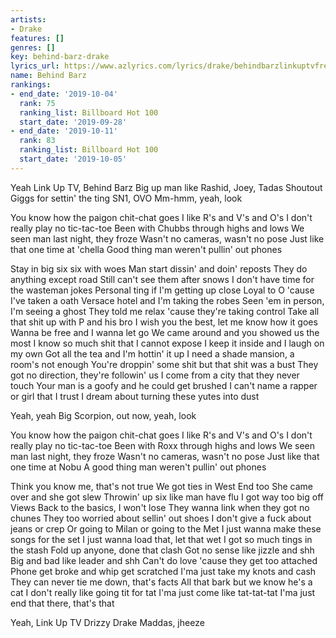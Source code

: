 ```yaml
---
artists:
- Drake
features: []
genres: []
key: behind-barz-drake
lyrics_url: https://www.azlyrics.com/lyrics/drake/behindbarzlinkuptvfreestyle.html
name: Behind Barz
rankings:
- end_date: '2019-10-04'
  rank: 75
  ranking_list: Billboard Hot 100
  start_date: '2019-09-28'
- end_date: '2019-10-11'
  rank: 83
  ranking_list: Billboard Hot 100
  start_date: '2019-10-05'
---
```


Yeah
Link Up TV, Behind Barz
Big up man like Rashid, Joey, Tadas
Shoutout Giggs for settin' the ting
SN1, OVO
Mm-hmm, yeah, look

You know how the paigon chit-chat goes
I like R's and V's and O's
I don't really play no tic-tac-toe
Been with Chubbs through highs and lows
We seen man last night, they froze
Wasn't no cameras, wasn't no pose
Just like that one time at 'chella
Good thing man weren't pullin' out phones

Stay in big six six with woes
Man start dissin' and doin' reposts
They do anything except road
Still can't see them after snows
I don't have time for the wasteman jokes
Personal ting if I'm getting up close
Loyal to O 'cause I've taken a oath
Versace hotel and I'm taking the robes
Seen 'em in person, I'm seeing a ghost
They told me relax 'cause they're taking control
Take all that shit up with P and his bro
I wish you the best, let me know how it goes
Wanna be free and I wanna let go
We came around and you showed us the most
I know so much shit that I cannot expose
I keep it inside and I laugh on my own
Got all the tea and I'm hottin' it up
I need a shade mansion, a room's not enough
You're droppin' some shit but that shit was a bust
They got no direction, they're followin' us
I come from a city that they never touch
Your man is a goofy and he could get brushed
I can't name a rapper or girl that I trust
I dream about turning these yutes into dust

Yeah, yeah
Big Scorpion, out now, yeah, look

You know how the paigon chit-chat goes
I like R's and V's and O's
I don't really play no tic-tac-toe
Been with Roxx through highs and lows
We seen man last night, they froze
Wasn't no cameras, wasn't no pose
Just like that one time at Nobu
A good thing man weren't pullin' out phones

Think you know me, that's not true
We got ties in West End too
She came over and she got slew
Throwin' up six like man have flu
I got way too big off Views
Back to the basics, I won't lose
They wanna link when they got no chunes
They too worried about sellin' out shoes
I don't give a fuck about jeans or crep
Or going to Milan or going to the Met
I just wanna make these songs for the set
I just wanna load that, let that wet
I got so much tings in the stash
Fold up anyone, done that clash
Got no sense like jizzle and shh
Big and bad like leader and shh
Can't do love 'cause they get too attached
Phone get broke and whip get scratched
I'ma just take my knots and cash
They can never tie me down, that's facts
All that bark but we know he's a cat
I don't really like going tit for tat
I'ma just come like tat-tat-tat
I'ma just end that there, that's that

Yeah, Link Up TV
Drizzy Drake
Maddas, jheeze



